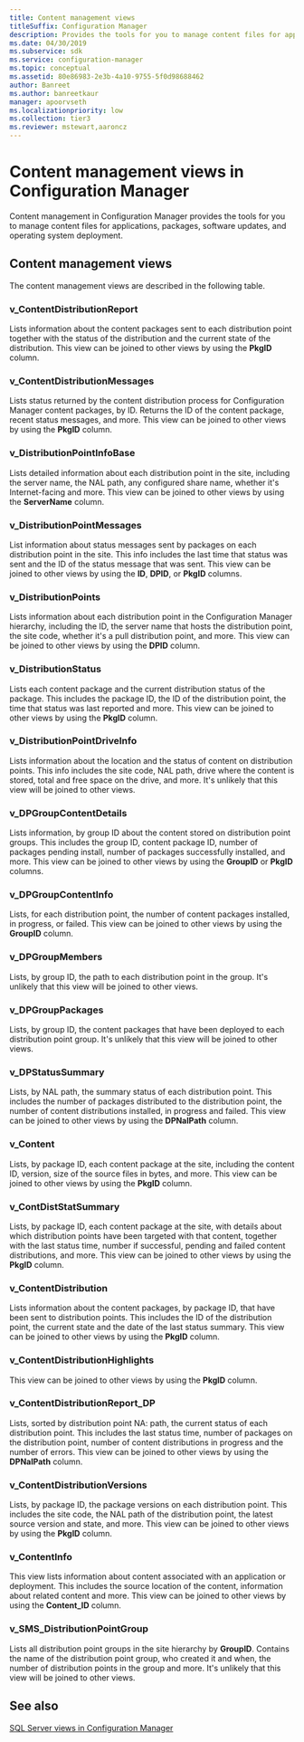```yaml
---
title: Content management views
titleSuffix: Configuration Manager
description: Provides the tools for you to manage content files for applications, packages, software updates, and operating system deployment.
ms.date: 04/30/2019
ms.subservice: sdk
ms.service: configuration-manager
ms.topic: conceptual
ms.assetid: 80e86983-2e3b-4a10-9755-5f0d98688462
author: Banreet
ms.author: banreetkaur
manager: apoorvseth
ms.localizationpriority: low
ms.collection: tier3
ms.reviewer: mstewart,aaroncz 
---
```


# Content management views in Configuration Manager

Content management in Configuration Manager provides the tools for you to manage content files for applications, packages, software updates, and operating system deployment.

## Content management views

The content management views are described in the following table.

### v_ContentDistributionReport

Lists information about the content packages sent to each distribution point together with the status of the distribution and the current state of the distribution.
This view can be joined to other views by using the **PkgID** column.

### v_ContentDistributionMessages

Lists status returned by the content distribution process for Configuration Manager content packages, by ID. Returns the ID of the content package, recent status messages, and more.
This view can be joined to other views by using the **PkgID** column.

### v_DistributionPointInfoBase

Lists detailed information about each distribution point in the site, including the server name, the NAL path, any configured share name, whether it's Internet-facing and more.
This view can be joined to other views by using the **ServerName** column.

### v_DistributionPointMessages

List information about status messages sent by packages on each distribution point in the site. This info includes the last time that status was sent and the ID of the status message that was sent.
This view can be joined to other views by using the **ID**, **DPID**, or **PkgID** columns.

### v_DistributionPoints

Lists information about each distribution point in the Configuration Manager hierarchy, including the ID, the server name that hosts the distribution point, the site code, whether it's a pull distribution point, and more.
This view can be joined to other views by using the **DPID** column.

### v_DistributionStatus

Lists each content package and the current distribution status of the package. This includes the package ID, the ID of the distribution point, the time that status was last reported and more.
This view can be joined to other views by using the **PkgID** column.

### v_DistributionPointDriveInfo

Lists information about the location and the status of content on distribution points. This info includes the site code, NAL path, drive where the content is stored, total and free space on the drive, and more.
It's unlikely that this view will be joined to other views.

### v_DPGroupContentDetails

Lists information, by group ID about the content stored on distribution point groups. This includes the group ID, content package ID, number of packages pending install, number of packages successfully installed, and more.
This view can be joined to other views by using the **GroupID** or **PkgID** columns.

### v_DPGroupContentInfo

Lists, for each distribution point, the number of content packages installed, in progress, or failed.
This view can be joined to other views by using the **GroupID** column.

### v_DPGroupMembers

Lists, by group ID, the path to each distribution point in the group.
It's unlikely that this view will be joined to other views.

### v_DPGroupPackages

Lists, by group ID, the content packages that have been deployed to each distribution point group.
It's unlikely that this view will be joined to other views.

### v_DPStatusSummary

Lists, by NAL path, the summary status of each distribution point. This includes the number of packages distributed to the distribution point, the number of content distributions installed, in progress and failed.
This view can be joined to other views by using the **DPNalPath** column.

### v_Content

Lists, by package ID, each content package at the site, including the content ID, version, size of the source files in bytes, and more.
This view can be joined to other views by using the **PkgID** column.

### v_ContDistStatSummary

Lists, by package ID, each content package at the site, with details about which distribution points have been targeted with that content, together with the last status time, number if successful, pending and failed content distributions, and more.
This view can be joined to other views by using the **PkgID** column.

### v_ContentDistribution

Lists information about the content packages, by package ID, that have been sent to distribution points. This includes the ID of the distribution point, the current state and the date of the last status summary.
This view can be joined to other views by using the **PkgID** column.

### v_ContentDistributionHighlights

This view can be joined to other views by using the **PkgID** column.

### v_ContentDistributionReport_DP

Lists, sorted by distribution point NA: path, the current status of each distribution point. This includes the last status time, number of packages on the distribution point, number of content distributions in progress and the number of errors.
This view can be joined to other views by using the **DPNalPath** column.

### v_ContentDistributionVersions

Lists, by package ID, the package versions on each distribution point. This includes the site code, the NAL path of the distribution point, the latest source version and state, and more.
This view can be joined to other views by using the **PkgID** column.

### v_ContentInfo

This view lists information about content associated with an application or deployment. This includes the source location of the content, information about related content and more.
This view can be joined to other views by using the **Content_ID** column.

### v_SMS_DistributionPointGroup

Lists all distribution point groups in the site hierarchy by **GroupID**. Contains the name of the distribution point group, who created it and when, the number of distribution points in the group and more.
It's unlikely that this view will be joined to other views.

## See also

[SQL Server views in Configuration Manager](sql-server-views-configuration-manager.md)  
